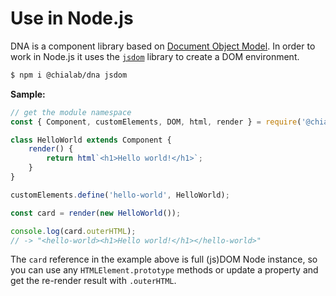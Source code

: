 # Use in Node.js

DNA is a component library based on [Document Object Model](https://developer.mozilla.org/docs/Web/API/Document_Object_Model). In order to work in Node.js it uses the [`jsdom`](https://github.com/jsdom/jsdom) library to create a DOM environment.

```sh
$ npm i @chialab/dna jsdom
```

**Sample:**

```js
// get the module namespace
const { Component, customElements, DOM, html, render } = require('@chialab/dna');

class HelloWorld extends Component {
    render() {
        return html`<h1>Hello world!</h1>`;
    }
}

customElements.define('hello-world', HelloWorld);

const card = render(new HelloWorld());

console.log(card.outerHTML);
// -> "<hello-world><h1>Hello world!</h1></hello-world>"
```

<aside class="note">

The `card` reference in the example above is full (js)DOM Node instance, so you can use any `HTMLElement.prototype` methods or update a property and get the re-render result with `.outerHTML`.

</aside>
